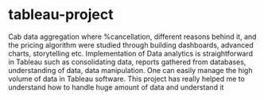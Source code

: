 # tableau-project
Cab data aggregation where %cancellation, different reasons behind it, and the pricing algorithm were studied through 
building dashboards, advanced charts, storytelling etc. Implementation of Data analytics is straightforward in Tableau such 
as consolidating data, reports gathered from databases, understanding of data, data manipulation. One can easily manage 
the high volume of data in Tableau software. This project has really helped me to understand how to handle huge amount 
of data and understand it 

